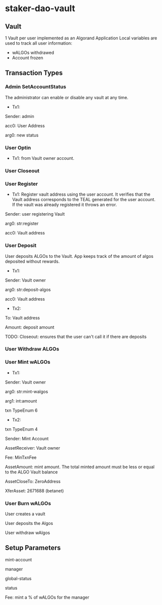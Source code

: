# staker-dao-vault

## Vault

1 Vault per user implemented as an Algorand Application
Local variables are used to track all user information:
* wALGOs withdrawed 
* Account frozen

## Transaction Types

### Admin SetAccountStatus

The administrator can enable or disable any vault at any time.
* Tx1: 

Sender: admin

acc0: User Address

arg0: new status



### User Optin

* Tx1: from Vault owner account. 


### User Closeout


### User Register

* Tx1: Register vault address using the user account. It verifies that the Vault address corresponds to the TEAL generated for the user account. 
If the vault was already registered it throws an error.

Sender: user registering Vault 

arg0: str:register

acc0: Vault address


### User Deposit

User deposits ALGOs to the Vault. App keeps track of the amount of algos deposited without rewards.

* Tx1: 

Sender: Vault owner

arg0: str:deposit-algos

acc0: Vault address

* Tx2: 

To: Vault address

Amount: deposit amount


TODO:
Closeout: ensures that the user can't call it if there are deposits

### User Withdraw ALGOs

### User Mint wALGOs

* Tx1: 

Sender: Vault owner

arg0: str:mint-walgos

arg1: int:amount

txn TypeEnum 6

* Tx2: 

txn TypeEnum 4

Sender: Mint Account

AssetReceiver: Vault owner 

Fee: MinTxnFee

AssetAmount: mint amount. The total minted amount must be less or equal to the ALGO Vault balance

AssetCloseTo: ZeroAddress

XferAsset: 2671688 (betanet)


### User Burn wALGOs

User creates a vault

User deposits the Algos 

User withdraw wAlgos


## Setup Parameters ##

mint-account

manager

global-status

status

Fee: mint a % of wALGOs for the manager